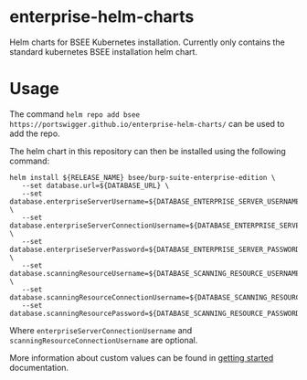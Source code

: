 # enterprise-helm-charts

Helm charts for BSEE Kubernetes installation. 
Currently only contains the standard kubernetes BSEE installation helm chart.

# Usage

The command ```helm repo add bsee https://portswigger.github.io/enterprise-helm-charts/``` can be used to add the repo.

The helm chart in this repository can then be installed using the following command:

```shell
helm install ${RELEASE_NAME} bsee/burp-suite-enterprise-edition \
   --set database.url=${DATABASE_URL} \
   --set database.enterpriseServerUsername=${DATABASE_ENTERPRISE_SERVER_USERNAME} \
   --set database.enterpriseServerConnectionUsername=${DATABASE_ENTERPRISE_SERVER_CONNECTION_USERNAME} \
   --set database.enterpriseServerPassword=${DATABASE_ENTERPRISE_SERVER_PASSWORD} \
   --set database.scanningResourceUsername=${DATABASE_SCANNING_RESOURCE_USERNAME} \
   --set database.scanningResourceConnectionUsername=${DATABASE_SCANNING_RESOURCE_CONNECTION_USERNAME}
   --set database.scanningResourcePassword=${DATABASE_SCANNING_RESOURCE_PASSWORD}
```

Where ```enterpriseServerConnectionUsername``` and ```scanningResourceConnectionUsername``` are optional.

More information about custom values can be found in [getting started](https://portswigger.net/burp/documentation/enterprise/getting-started/kubernetes/new-deployment/install-app#providing-custom-values-for-the-helm-chart) documentation.

